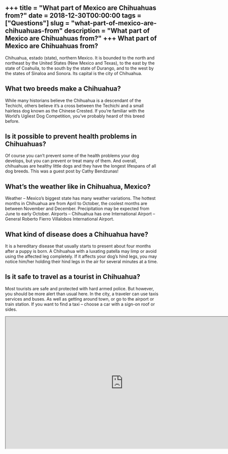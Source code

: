 +++
title = "What part of Mexico are Chihuahuas from?"
date = 2018-12-30T00:00:00
tags = ["Questions"]
slug = "what-part-of-mexico-are-chihuahuas-from"
description = "What part of Mexico are Chihuahuas from?"
+++
What part of Mexico are Chihuahuas from?
----------------------------------------

Chihuahua, estado (state), northern Mexico. It is bounded to the north and northeast by the United States (New Mexico and Texas), to the east by the state of Coahuila, to the south by the state of Durango, and to the west by the states of Sinaloa and Sonora. Its capital is the city of Chihuahua.

What two breeds make a Chihuahua?
---------------------------------

While many historians believe the Chihuahua is a descendant of the Techichi, others believe it’s a cross between the Techichi and a small hairless dog known as the Chinese Crested. If you’re familiar with the World’s Ugliest Dog Competition, you’ve probably heard of this breed before.

Is it possible to prevent health problems in Chihuahuas?
--------------------------------------------------------

Of course you can’t prevent some of the health problems your dog develops, but you can prevent or treat many of them. And overall, chihuahuas are healthy little dogs and they have the longest lifespans of all dog breeds. This was a guest post by Cathy Bendzunas!

What’s the weather like in Chihuahua, Mexico?
---------------------------------------------

Weather – Mexico’s biggest state has many weather variations. The hottest months in Chihuahua are from April to October, the coolest months are between November and December. Precipitation may be expected from June to early October. Airports – Chihuahua has one International Airport – General Roberto Fierro Villalobos International Airport.

What kind of disease does a Chihuahua have?
-------------------------------------------

It is a hereditary disease that usually starts to present about four months after a puppy is born. A Chihuahua with a luxating patella may limp or avoid using the affected leg completely. If it affects your dog’s hind legs, you may notice him/her holding their hind legs in the air for several minutes at a time.

Is it safe to travel as a tourist in Chihuahua?
-----------------------------------------------

Most tourists are safe and protected with hard armed police. But however, you should be more alert than usual here. In the city, a traveler can use taxis services and buses. As well as getting around town, or go to the airport or train station. If you want to find a taxi – choose a car with a sign-on roof or sides.

<iframe allow="accelerometer; autoplay; clipboard-write; encrypted-media; gyroscope; picture-in-picture" allowfullscreen="" class="__youtube_prefs__  epyt-is-override  no-lazyload" data-no-lazy="1" data-origheight="433" data-origwidth="770" data-skipgform_ajax_framebjll="" height="433" id="_ytid_64774" loading="lazy" src="https://www.youtube.com/embed/Bc5eP6zqOWM?enablejsapi=1&autoplay=0&cc_load_policy=0&cc_lang_pref=&iv_load_policy=1&loop=0&modestbranding=0&rel=1&fs=1&playsinline=0&autohide=2&theme=dark&color=red&controls=1&" title="YouTube player" width="770"></iframe>